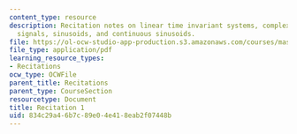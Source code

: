 ```yaml
---
content_type: resource
description: Recitation notes on linear time invariant systems, complex exponential
  signals, sinusoids, and continuous sinusoids.
file: https://ol-ocw-studio-app-production.s3.amazonaws.com/courses/mas-160-signals-systems-and-information-for-media-technology-fall-2007/834c29a46b7c89e04e418eab2f07448b_rec1.pdf
file_type: application/pdf
learning_resource_types:
- Recitations
ocw_type: OCWFile
parent_title: Recitations
parent_type: CourseSection
resourcetype: Document
title: Recitation 1
uid: 834c29a4-6b7c-89e0-4e41-8eab2f07448b
---
```

